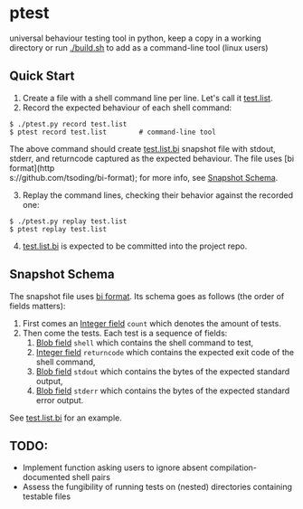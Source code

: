 # ptest

universal behaviour testing tool in python, keep a copy in a working directory or run [./build.sh](./build.sh) to add as a command-line tool (linux users)

## Quick Start

1. Create a file with a shell command line per line. Let's call it [test.list](./test.list).
2. Record the expected behaviour of each shell command:
```console
$ ./ptest.py record test.list
$ ptest record test.list        # command-line tool
```
The above command should create [test.list.bi](./test.list.bi) snapshot file with stdout, stderr, and returncode captured as the expected behaviour. The file uses [bi format](http\
s://github.com/tsoding/bi-format); for more info, see [Snapshot Schema](#snapshot-schema).

3. Replay the command lines, checking their behavior against the recorded one:
```console
$ ./ptest.py replay test.list
$ ptest replay test.list
```

4. [test.list.bi](./test.list.bi) is expected to be committed into the project repo.

## Snapshot Schema

The snapshot file uses [bi format](https://github.com/tsoding/bi-format). Its schema goes as follows (the order of fields matters):

1. First comes an [Integer field][integer-field] `count` which denotes the amount of tests.
2. Then come the tests. Each test is a sequence of fields:
   1. [Blob field][blob-field] `shell` which contains the shell command to test,
   2. [Integer field][integer-field] `returncode` which contains the expected exit code of the shell command,
   3. [Blob field][blob-field] `stdout` which contains the bytes of the expected standard output,
   4. [Blob field][blob-field] `stderr` which contains the bytes of the expected standard error output.

See [test.list.bi](./test.list.bi) for an example.

[integer-field]: https://github.com/tsoding/bi-format/blob/5db184d9631cf2476a9fdf83b3daf1443eb6f18d/README.md#integer-field
[blob-field]: https://github.com/tsoding/bi-format/blob/5db184d9631cf2476a9fdf83b3daf1443eb6f18d/README.md#blob-field

## TODO:

- Implement function asking users to ignore absent compilation-documented shell pairs
- Assess the fungibility of running tests on (nested) directories containing testable files